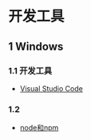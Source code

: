 # 开发工具

## 1 Windows

### 1.1 开发工具

* [Visual Studio Code](VSCode.md)

### 1.2 

* [node和npm](node-and-npm.md)

